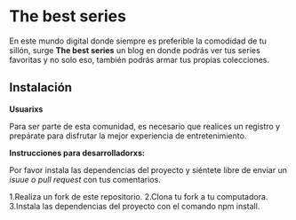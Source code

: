 # The best series

En este mundo digital donde siempre es preferible la comodidad de tu sillón, surge **The best series** un blog en donde podrás ver tus series favoritas y no solo eso, también podrás armar tus propias colecciones.

## Instalación

**Usuarixs**

Para ser parte de esta comunidad, es necesario que realices un registro y prepárate para disfrutar la mejor experiencia de entretenimiento.

**Instrucciones para desarrolladorxs:**

Por favor instala las dependencias del proyecto y siéntete libre de enviar un *isuue o pull request* con tus comentarios.

1.Realiza un fork de este repositorio.
2.️Clona tu fork a tu computadora.
3.Instala las dependencias del proyecto con el comando npm install.


